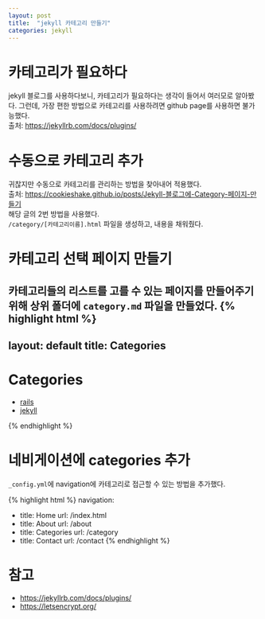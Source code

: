 ```yaml
---
layout: post
title:  "jekyll 카테고리 만들기"
categories: jekyll
---
```


# 카테고리가 필요하다
jekyll 블로그를 사용하다보니, 카테고리가 필요하다는 생각이 들어서 여러모로 알아봤다.
그런데, 가장 편한 방법으로 카테고리를 사용하려면 github page를 사용하면 불가능했다.<br>
출처: <https://jekyllrb.com/docs/plugins/><br>

# 수동으로 카테고리 추가
귀찮지만 수동으로 카테고리를 관리하는 방법을 찾아내어 적용했다.<br>
출처: <https://cookieshake.github.io/posts/Jekyll-블로그에-Category-페이지-만들기><br>
해당 글의 2번 방법을 사용했다.<br>
`/category/[카테고리이름].html` 파일을 생성하고, 내용을 채워줬다.<br>

# 카테고리 선택 페이지 만들기
카테고리들의 리스트를 고를 수 있는 페이지를 만들어주기 위해 상위 폴더에 `category.md` 파일을 만들었다.
{% highlight html %}
---
layout: default
title: Categories
---

<div class="post">
	<h1 class="pageTitle">Categories</h1>
	<ul>
		<li><a href="./rails">rails</a></li>
		<li><a href="./jekyll">jekyll</a></li>
	</ul>
</div>
{% endhighlight %}

# 네비게이션에 categories 추가
`_config.yml`에 navigation에 카테고리로 접근할 수 있는 방법을 추가했다.

{% highlight html %}
navigation:
 - title: Home
   url: /index.html
 - title: About
   url: /about
 - title: Categories
   url: /category
 - title: Contact
   url: /contact
{% endhighlight %}

# 참고
* <https://jekyllrb.com/docs/plugins/>
* <https://letsencrypt.org/>